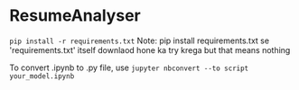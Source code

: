 # ResumeAnalyser

`pip install -r requirements.txt` 
  Note: pip install requirements.txt se 'requirements.txt' itself downlaod hone ka try krega but that means nothing

To convert .ipynb to .py file, use `jupyter nbconvert --to script your_model.ipynb`